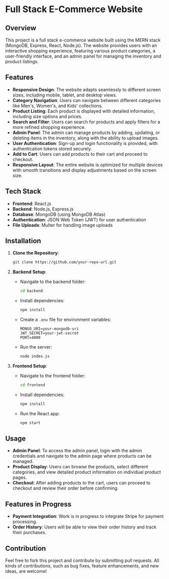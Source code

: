 
# Full Stack E-Commerce Website

## Overview

This project is a full stack e-commerce website built using the MERN stack (MongoDB, Express, React, Node.js). The website provides users with an interactive shopping experience, featuring various product categories, a user-friendly interface, and an admin panel for managing the inventory and product listings.

## Features

- **Responsive Design**: The website adapts seamlessly to different screen sizes, including mobile, tablet, and desktop views.
- **Category Navigation**: Users can navigate between different categories like Men's, Women's, and Kids' collections.
- **Product Listing**: Each product is displayed with detailed information, including size options and prices.
- **Search and Filter**: Users can search for products and apply filters for a more refined shopping experience.
- **Admin Panel**: The admin can manage products by adding, updating, or deleting items in the inventory, along with the ability to upload images.
- **User Authentication**: Sign-up and login functionality is provided, with authentication tokens stored securely.
- **Add to Cart**: Users can add products to their cart and proceed to checkout.
- **Responsive Layout**: The entire website is optimized for multiple devices with smooth transitions and display adjustments based on the screen size.

## Tech Stack

- **Frontend**: React.js
- **Backend**: Node.js, Express.js
- **Database**: MongoDB (using MongoDB Atlas)
- **Authentication**: JSON Web Token (JWT) for user authentication
- **File Uploads**: Multer for handling image uploads

## Installation

1. **Clone the Repository**:
    ```bash
    git clone https://github.com/your-repo-url.git
    ```

2. **Backend Setup**:
    - Navigate to the backend folder:
        ```bash
        cd backend
        ```
    - Install dependencies:
        ```bash
        npm install
        ```
    - Create a `.env` file for environment variables:
        ```
        MONGO_URI=your-mongodb-uri
        JWT_SECRET=your-jwt-secret
        PORT=4000
        ```
    - Run the server:
        ```bash
        node index.js
        ```

3. **Frontend Setup**:
    - Navigate to the frontend folder:
        ```bash
        cd frontend
        ```
    - Install dependencies:
        ```bash
        npm install
        ```
    - Run the React app:
        ```bash
        npm start
        ```

## Usage

- **Admin Panel**: To access the admin panel, login with the admin credentials and navigate to the admin page where products can be managed.
- **Product Display**: Users can browse the products, select different categories, and view detailed product information on individual product pages.
- **Checkout**: After adding products to the cart, users can proceed to checkout and review their order before confirming.

## Features in Progress

- **Payment Integration**: Work is in progress to integrate Stripe for payment processing.
- **Order History**: Users will be able to view their order history and track their purchases.

## Contribution

Feel free to fork this project and contribute by submitting pull requests. All kinds of contributions, such as bug fixes, feature enhancements, and new ideas, are welcome!
